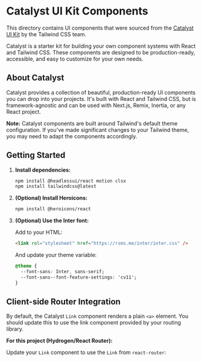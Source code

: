 # Catalyst UI Kit Components

This directory contains UI components that were sourced from the [Catalyst UI Kit](https://tailwindui.com/catalyst) by the Tailwind CSS team.

Catalyst is a starter kit for building your own component systems with React and Tailwind CSS. These components are designed to be production-ready, accessible, and easy to customize for your own needs.

## About Catalyst

Catalyst provides a collection of beautiful, production-ready UI components you can drop into your projects. It's built with React and Tailwind CSS, but is framework-agnostic and can be used with Next.js, Remix, Inertia, or any React project.

**Note:** Catalyst components are built around Tailwind's default theme configuration. If you've made significant changes to your Tailwind theme, you may need to adapt the components accordingly.

## Getting Started

1. **Install dependencies:**

   ```bash
   npm install @headlessui/react motion clsx
   npm install tailwindcss@latest
   ```

2. **(Optional) Install Heroicons:**

   ```bash
   npm install @heroicons/react
   ```

3. **(Optional) Use the Inter font:**

   Add to your HTML:

   ```html
   <link rel="stylesheet" href="https://rsms.me/inter/inter.css" />
   ```

   And update your theme variable:

   ```css
   @theme {
     --font-sans: Inter, sans-serif;
     --font-sans--font-feature-settings: 'cv11';
   }
   ```

## Client-side Router Integration

By default, the Catalyst `Link` component renders a plain `<a>` element. You should update this to use the link component provided by your routing library.

**For this project (Hydrogen/React Router):**

Update your `Link` component to use the `Link` from `react-router`:
